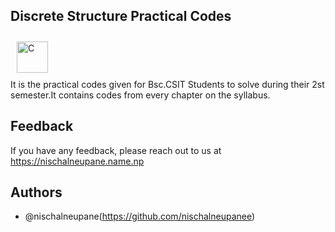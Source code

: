 ## Discrete Structure Practical Codes
<a href="https://www.cprogramming.com/" target="_blank"><img style="margin: 10px" src="https://profilinator.rishav.dev/skills-assets/c-original.svg" alt="C" height="50" /></a> <br>
It is the practical codes given for Bsc.CSIT Students to solve during their 2st semester.It contains codes from every chapter on the syllabus.


## Feedback

If you have any feedback, please reach out to us at https://nischalneupane.name.np


## Authors

- @nischalneupane(https://github.com/nischalneupanee)

